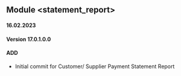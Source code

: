 ## Module <statement_report>

#### 16.02.2023
#### Version 17.0.1.0.0
#### ADD

- Initial commit for Customer/ Supplier Payment Statement Report
